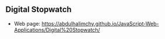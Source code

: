 ## Digital Stopwatch
* Web page: https://abdulhalimchy.github.io/JavaScript-Web-Applications/Digital%20Stopwatch/

